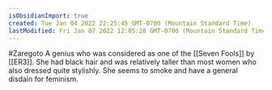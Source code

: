 ```yaml
---
isObsidianImport: true
created: Tue Jan 04 2022 22:25:45 GMT-0700 (Mountain Standard Time)
lastModified: Fri Jan 07 2022 12:05:28 GMT-0700 (Mountain Standard Time)
---
```

#Zaregoto 
A genius who was considered as one of the [[Seven Fools]] by [[ER3]]. She had black hair and was relatively taller than most women who also dressed quite stylishly. She seems to smoke and have a general disdain for feminism.